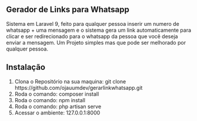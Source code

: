 <h2>Gerador de Links para Whatsapp</h2>

<p>Sistema em Laravel 9, feito para qualquer pessoa inserir um numero de whatsapp + uma mensagem e o sistema gera um link automaticamente para clicar e ser redirecionado para o whatsapp da pessoa que você deseja enviar a mensagem. Um Projeto simples mas que pode ser melhorado por qualquer pessoa.</p>

<h2>Instalação</h2>

<ol type="1">
  <li>Clona o Repositório na sua maquina: git clone https://github.com/ojauumdev/gerarlinkwhatsapp.git</li>
  <li>Roda o comando: composer install</li>
  <li>Roda o comando: npm install</li>
  <li>Roda o comando: php artisan serve</li>
  <li>Acessar o ambiente: 127.0.0.1:8000</li>
</ol>
